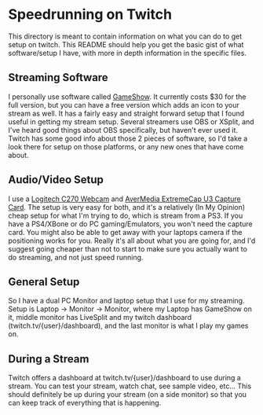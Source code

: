 # Speedrunning on Twitch

This directory is meant to contain information on what you can do to get setup
on twitch. This README should help you get the basic gist of what software/setup
I have, with more in depth information in the specific files.

## Streaming Software

I personally use software called [GameShow][1]. It currently costs $30 for the
full version, but you can have a free version which adds an icon to your stream
as well. It has a fairly easy and straight forward setup that I found useful in
getting my stream setup. Several streamers use OBS or XSplit, and I've heard
good things about OBS specifically, but haven't ever used it. Twitch has some
good info about those 2 pieces of software, so I'd take a look there for setup
on those platforms, or any new ones that have come about.

## Audio/Video Setup

I use a [Logitech C270 Webcam][2] and [AverMedia ExtremeCap U3 Capture Card][3].
The setup is very easy for both, and it's a relatively (In My Opinion) cheap
setup for what I'm trying to do, which is stream from a PS3. If you have a 
PS4/XBone or do PC gaming/Emulators, you won't need the capture card. You might
also be able to get away with your laptops camera if the positioning works for
you. Really it's all about what you are going for, and I'd suggest going cheaper
than not to start to make sure you actually want to do streaming, and not just
speed running.

## General Setup

So I have a dual PC Monitor and laptop setup that I use for my streaming. Setup
is Laptop -> Monitor -> Monitor, where my Laptop has GameShow on it, middle
monitor has LiveSplit and my twitch dashboard (twitch.tv/{user}/dashboard), and
the last monitor is what I play my games on.

## During a Stream

Twitch offers a dashboard at twitch.tv/{user}/dashboard to use during a stream.
You can test your stream, watch chat, see sample video, etc... This should
definitely be up during your stream (on a side monitor) so that you can keep
track of everything that is happening.

[1]: http://www.gameshow.net/
[2]: https://www.amazon.com/gp/product/B004FHO5Y6/ref=oh_aui_detailpage_o00_s00?ie=UTF8&psc=1
[3]: https://www.amazon.com/gp/product/B00G9QTUVE/ref=oh_aui_detailpage_o01_s00?ie=UTF8&psc=1